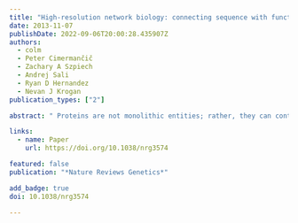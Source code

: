 ```yaml
---
title: "High-resolution network biology: connecting sequence with function"
date: 2013-11-07
publishDate: 2022-09-06T20:00:28.435907Z
authors: 
  - colm
  - Peter Cimermančič
  - Zachary A Szpiech
  - Andrej Sali
  - Ryan D Hernandez
  - Nevan J Krogan
publication_types: ["2"]

abstract: " Proteins are not monolithic entities; rather, they can contain multiple domains that mediate distinct interactions, and their functionality can be regulated through post-translational modifications at multiple distinct sites. Traditionally, network biology has ignored such properties of proteins and has instead examined either the physical interactions of whole proteins or the consequences of removing entire genes. In this Review, we discuss experimental and computational methods to increase the resolution of protein–protein, genetic and drug–gene interaction studies to the domain and residue levels. Such work will be crucial for using interaction networks to connect sequence and structural  information, and to understand the biological consequences of disease-associated mutations, which will hopefully lead to more effective therapeutic strategies."

links:
  - name: Paper
    url: https://doi.org/10.1038/nrg3574

featured: false
publication: "*Nature Reviews Genetics*"

add_badge: true
doi: 10.1038/nrg3574

---
```


